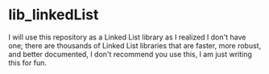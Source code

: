 # lib\_linkedList

I will use this repository as a Linked List library as I realized I don't have one; there are thousands of Linked List libraries that are faster, more robust, and better documented, I don't recommend you use this, I am just writing this for fun.
